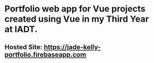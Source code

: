 # Portfolio web app for Vue projects created using Vue in my Third Year at IADT.

## Hosted Site: https://jade-kelly-portfolio.firebaseapp.com
